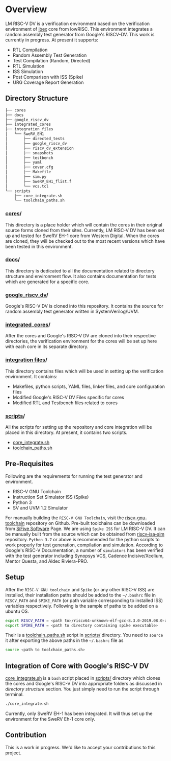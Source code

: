 # Overview

LM RISC-V DV is a verification environment based on the verification environment of [ibex](ibex) core from lowRISC. This environment integrates a random assembly test generator from Google's RISCV-DV. This work is currently in progress. At present it supports:

- RTL Compilation
- Random Assembly Test Generation
- Test Compilation (Random, Directed)
- RTL Simulation
- ISS Simulation
- Post Comparison with ISS (Spike)
- URG Coverage Report Generation

## Directory Structure

```bash
├── cores
├── docs
├── google_riscv_dv
├── integrated_cores
├── integration_files
│   └── SweRV_EH1
│       ├── directed_tests
│       ├── google_riscv_dv
│       ├── riscv_dv_extension
│       ├── snapshots
│       ├── testbench
│       ├── yaml
│       ├── cover.cfg
│       ├── Makefile
│       ├── sim.py
│       ├── SweRV_EH1_flist.f
│       └── vcs.tcl
└── scripts
    ├── core_integrate.sh
    └── toolchain_paths.sh
```

### [cores](./cores)/

This directory is a place holder which will contain the cores in their original source forms cloned from their sites. Currently, LM RISC-V DV has been set up and tested for SweRV EH-1 core from Western Digital. When the cores are cloned, they will be checked out to the most recent versions which have been tested in this environment.  

### [docs](./docs)/

This directory is dedicated to all the documentation related to directory structure and environment flow. It also contains documentation for tests which are generated for a specific core.

### [google_riscv_dv](./google_riscv_dv)/

Google's RISC-V DV is cloned into this repository. It contains the source for random assembly test generator written in SystemVerilog/UVM.

### [integrated_cores](./integrated_cores)/

After the cores and Google's RISC-V DV are cloned into their respective directories, the verification environment for the cores will be set up here with each core in its separate directory.

### [integration files](./integration_files)/

This directory contains files which will be used in setting up the verification environment. It contains:

- Makefiles, python scripts, YAML files, linker files, and core configuration files
- Modified Google's RISC-V DV Files specific for cores
- Modified RTL and Testbench files related to cores

### [scripts](./scripts)/

All the scripts for setting up the repository and core integration will be placed in this directory. At present, it contains two scripts.

- [core_integrate.sh](./scripts/core_integrate.sh)
- [toolchain_paths.sh](./scripts/toolchain_paths.sh)

## Pre-Requisites

Following are the requirements for running the test generator and environment.

- RISC-V GNU Toolchain
- Instruction Set Simulator ISS (Spike)
- Python 3
- SV and UVM 1.2 Simulator

For manually building the `RISC-V GNU Toolchain`, visit the [riscv-gnu-toolchain](https://github.com/riscv/riscv-gnu-toolchain) repository on Github. Pre-built toolchains can be downloaded from [SiFive Software](https://www.sifive.com/software) Page. We are using `Spike ISS` for LM RISC-V DV. It can be manually built from the source which can be obtained from [riscv-isa-sim](https://github.com/riscv/riscv-isa-sim) repository. `Python 3.7` or above is recommended for the python scripts to work properly for test generation, compilation and simulation. According to Google's RISC-V Documentation, a number of `simulators` has been verified with the test generator including Synopsys VCS, Cadence Incisive/Xcelium, Mentor Questa, and Aldec Riviera-PRO.

## Setup

After the `RISC-V GNU toolchain` and `Spike` (or any other RISC-V ISS) are installed, their installation paths should be added to the `~/.bashrc` file in `RISCV_PATH` and `SPIKE_PATH` (or path variable corresponding to installed ISS) variables respectively. Following is the sample of paths to be added on a ubuntu OS.

```bash
export RISCV_PATH = <path to>/riscv64-unknown-elf-gcc-8.3.0-2019.08.0-x86_64-linux-ubuntu14
export SPIKE_PATH = <path to directory containing spike executable>
```

Their is a [toolchain_paths.sh](./scripts/toolchain_paths.sh) script in [scripts/](./scripts) directory. You need to `source` it after exporting the above paths in the `~/.bashrc` file as

```bash
source <path to toolchain_paths.sh>
```

## Integration of Core with Google's RISC-V DV

[core_integrate.sh](./scripts/core_integrate.sh) is a `bash` script placed in [scripts/](./scripts) directory which clones the cores and Google's RISC-V DV into appropriate folders as discussed in *directory structure* section. You just simply need to run the script through terminal.

```bash
./core_integrate.sh
```

Currently, only SweRV EH-1 has been integrated. It will thus set up the environment for the SweRV Eh-1 core only.

## Contribution

This is a work in progress. We'd like to accept your contributions to this project.
